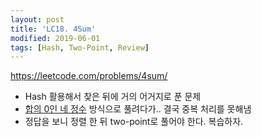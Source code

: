 ```yaml
---
layout: post
title: 'LC18. 4Sum'
modified: 2019-06-01
tags: [Hash, Two-Point, Review]
---
```


<https://leetcode.com/problems/4sum/>

- Hash 활용해서 찾은 뒤에 거의 어거지로 푼 문제
- [합의 0인 네 정수](https://www.acmicpc.net/problem/7453) 방식으로 풀려다가.. 결국 중복 처리를 못해냄
- 정답을 보니 정렬 한 뒤 two-point로 풀어야 한다. 복습하자.